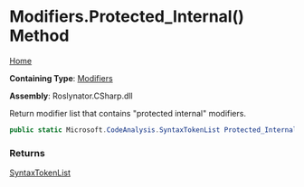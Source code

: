 # Modifiers\.Protected\_Internal\(\) Method

[Home](../../../../README.md)

**Containing Type**: [Modifiers](../README.md)

**Assembly**: Roslynator\.CSharp\.dll

  
Return modifier list that contains "protected internal" modifiers\.

```csharp
public static Microsoft.CodeAnalysis.SyntaxTokenList Protected_Internal()
```

### Returns

[SyntaxTokenList](https://docs.microsoft.com/en-us/dotnet/api/microsoft.codeanalysis.syntaxtokenlist)

